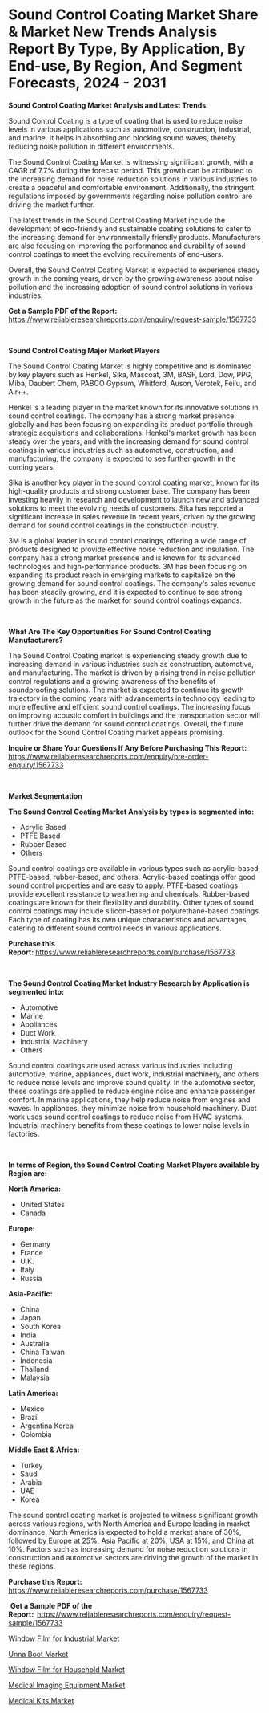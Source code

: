 <p><h1>Sound Control Coating Market Share & Market New Trends Analysis Report By Type, By Application, By End-use, By Region, And Segment Forecasts, 2024 - 2031</h1></p><p><strong>Sound Control Coating Market Analysis and Latest Trends</strong></p>
<p><p>Sound Control Coating is a type of coating that is used to reduce noise levels in various applications such as automotive, construction, industrial, and marine. It helps in absorbing and blocking sound waves, thereby reducing noise pollution in different environments.</p><p>The Sound Control Coating Market is witnessing significant growth, with a CAGR of 7.7% during the forecast period. This growth can be attributed to the increasing demand for noise reduction solutions in various industries to create a peaceful and comfortable environment. Additionally, the stringent regulations imposed by governments regarding noise pollution control are driving the market further.</p><p>The latest trends in the Sound Control Coating Market include the development of eco-friendly and sustainable coating solutions to cater to the increasing demand for environmentally friendly products. Manufacturers are also focusing on improving the performance and durability of sound control coatings to meet the evolving requirements of end-users.</p><p>Overall, the Sound Control Coating Market is expected to experience steady growth in the coming years, driven by the growing awareness about noise pollution and the increasing adoption of sound control solutions in various industries.</p></p>
<p><strong>Get a Sample PDF of the Report:&nbsp;</strong> <a href="https://www.reliableresearchreports.com/enquiry/request-sample/1567733">https://www.reliableresearchreports.com/enquiry/request-sample/1567733</a></p>
<p>&nbsp;</p>
<p><strong>Sound Control Coating Major Market Players</strong></p>
<p><p>The Sound Control Coating Market is highly competitive and is dominated by key players such as Henkel, Sika, Mascoat, 3M, BASF, Lord, Dow, PPG, Miba, Daubert Chem, PABCO Gypsum, Whitford, Auson, Verotek, Feilu, and Air++.</p><p>Henkel is a leading player in the market known for its innovative solutions in sound control coatings. The company has a strong market presence globally and has been focusing on expanding its product portfolio through strategic acquisitions and collaborations. Henkel's market growth has been steady over the years, and with the increasing demand for sound control coatings in various industries such as automotive, construction, and manufacturing, the company is expected to see further growth in the coming years.</p><p>Sika is another key player in the sound control coating market, known for its high-quality products and strong customer base. The company has been investing heavily in research and development to launch new and advanced solutions to meet the evolving needs of customers. Sika has reported a significant increase in sales revenue in recent years, driven by the growing demand for sound control coatings in the construction industry.</p><p>3M is a global leader in sound control coatings, offering a wide range of products designed to provide effective noise reduction and insulation. The company has a strong market presence and is known for its advanced technologies and high-performance products. 3M has been focusing on expanding its product reach in emerging markets to capitalize on the growing demand for sound control coatings. The company's sales revenue has been steadily growing, and it is expected to continue to see strong growth in the future as the market for sound control coatings expands.</p></p>
<p>&nbsp;</p>
<p><strong>What Are The Key Opportunities For Sound Control Coating Manufacturers?</strong></p>
<p><p>The Sound Control Coating market is experiencing steady growth due to increasing demand in various industries such as construction, automotive, and manufacturing. The market is driven by a rising trend in noise pollution control regulations and a growing awareness of the benefits of soundproofing solutions. The market is expected to continue its growth trajectory in the coming years with advancements in technology leading to more effective and efficient sound control coatings. The increasing focus on improving acoustic comfort in buildings and the transportation sector will further drive the demand for sound control coatings. Overall, the future outlook for the Sound Control Coating market appears promising.</p></p>
<p><strong>Inquire or Share Your Questions If Any Before Purchasing This Report:</strong> <a href="https://www.reliableresearchreports.com/enquiry/pre-order-enquiry/1567733">https://www.reliableresearchreports.com/enquiry/pre-order-enquiry/1567733</a></p>
<p>&nbsp;</p>
<p><strong>Market Segmentation</strong></p>
<p><strong>The Sound Control Coating Market Analysis by types is segmented into:</strong></p>
<p><ul><li>Acrylic Based</li><li>PTFE Based</li><li>Rubber Based</li><li>Others</li></ul></p>
<p><p>Sound control coatings are available in various types such as acrylic-based, PTFE-based, rubber-based, and others. Acrylic-based coatings offer good sound control properties and are easy to apply. PTFE-based coatings provide excellent resistance to weathering and chemicals. Rubber-based coatings are known for their flexibility and durability. Other types of sound control coatings may include silicon-based or polyurethane-based coatings. Each type of coating has its own unique characteristics and advantages, catering to different sound control needs in various applications.</p></p>
<p><strong>Purchase this Report:&nbsp;</strong><a href="https://www.reliableresearchreports.com/purchase/1567733">https://www.reliableresearchreports.com/purchase/1567733</a></p>
<p>&nbsp;</p>
<p><strong>The Sound Control Coating Market Industry Research by Application is segmented into:</strong></p>
<p><ul><li>Automotive</li><li>Marine</li><li>Appliances</li><li>Duct Work</li><li>Industrial Machinery</li><li>Others</li></ul></p>
<p><p>Sound control coatings are used across various industries including automotive, marine, appliances, duct work, industrial machinery, and others to reduce noise levels and improve sound quality. In the automotive sector, these coatings are applied to reduce engine noise and enhance passenger comfort. In marine applications, they help reduce noise from engines and waves. In appliances, they minimize noise from household machinery. Duct work uses sound control coatings to reduce noise from HVAC systems. Industrial machinery benefits from these coatings to lower noise levels in factories.</p></p>
<p>&nbsp;</p>
<p><strong>In terms of Region, the Sound Control Coating Market Players available by Region are:</strong></p>
<p>
    <p> <strong> North America: </strong>
        <ul>
            <li>United States</li>
            <li>Canada</li>
        </ul>
        </p> 
    <p> <strong> Europe: </strong>
        <ul>
            <li>Germany</li>
            <li>France</li>
            <li>U.K.</li>
            <li>Italy</li>
            <li>Russia</li>
        </ul>
        </p> 
    <p> <strong> Asia-Pacific: </strong>
        <ul>
            <li>China</li>
            <li>Japan</li>
            <li>South Korea</li>
            <li>India</li>
            <li>Australia</li>
            <li>China Taiwan</li>
            <li>Indonesia</li>
            <li>Thailand</li>
            <li>Malaysia</li>
        </ul>
        </p> 
    <p> <strong> Latin America: </strong>
        <ul>
            <li>Mexico</li>
            <li>Brazil</li>
            <li>Argentina Korea</li>
            <li>Colombia</li>
        </ul>
        </p> 
    <p> <strong> Middle East & Africa: </strong>
        <ul>
            <li>Turkey</li>
            <li>Saudi</li>
            <li>Arabia</li>
            <li>UAE</li>
            <li>Korea</li>
        </ul>
    </p>
    </p>
<p><p>The sound control coating market is projected to witness significant growth across various regions, with North America and Europe leading in market dominance. North America is expected to hold a market share of 30%, followed by Europe at 25%, Asia Pacific at 20%, USA at 15%, and China at 10%. Factors such as increasing demand for noise reduction solutions in construction and automotive sectors are driving the growth of the market in these regions.</p></p>
<p><strong>Purchase this Report: </strong><a href="https://www.reliableresearchreports.com/purchase/1567733">https://www.reliableresearchreports.com/purchase/1567733</a></p>
<p>&nbsp;<strong>Get a Sample PDF of the Report:&nbsp;&nbsp;</strong><a href="https://www.reliableresearchreports.com/enquiry/request-sample/1567733">https://www.reliableresearchreports.com/enquiry/request-sample/1567733</a></p>
<p><strong></strong></p>
<p><p><a href="https://github.com/mauripalmi/Market-Research-Report-List-1/blob/main/window-film-for-industrial-market.md">Window Film for Industrial Market</a></p><p><a href="https://medium.com/@jeanklein09/unna-boot-market-size-and-market-trends-complete-industry-overview-2024-to-2031-fcbb085bee94">Unna Boot Market</a></p><p><a href="https://github.com/gulaimolin/Market-Research-Report-List-3/blob/main/window-film-for-household-market.md">Window Film for Household Market</a></p><p><a href="https://medium.com/@rosiekuhn_28077/medical-imaging-equipment-market-size-and-market-trends-complete-industry-overview-2024-to-2031-fe1cebae1cb2">Medical Imaging Equipment Market</a></p><p><a href="https://medium.com/@rosiekuhn_28077/medical-kits-nbsp-market-focuses-on-market-share-size-and-projected-forecast-till-2031-2a00b5af187d">Medical Kits Market</a></p></p>